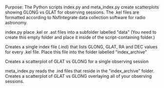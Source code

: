 
Purpose: The Python scripts index.py and meta_index.py create scatterplots showing GLONG vs GLAT for observing sessions.
The .kel files are formatted according to NsfIntegrate data collection software for radio astronomy.

index.py
place .kel or .ast files into a subfolder labelled "data" (You need to create this empty folder and place it inside of the script-containing folder.)

Creates a single index file (.ind) that lists GLONG, GLAT, RA and DEC values for every .kel file.
Place this file into the folder labelled "index_archive"

Creates a scatterplot of GLAT vs GLONG for a single observing session

meta_index.py
reads the .ind files that reside in the "index_archive" folder.
Creates a scatterplot of GLAT vs GLONG overlaying all of your observing sessions.
